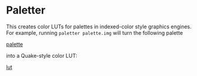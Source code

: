 # Paletter

This creates color LUTs for palettes in indexed-color style graphics engines. For example, running `paletter palette.img` will turn the following palette

[palette](./assets/palette.bmp)

into a Quake-style color LUT:

[lut](./assets/lut.bmp)
